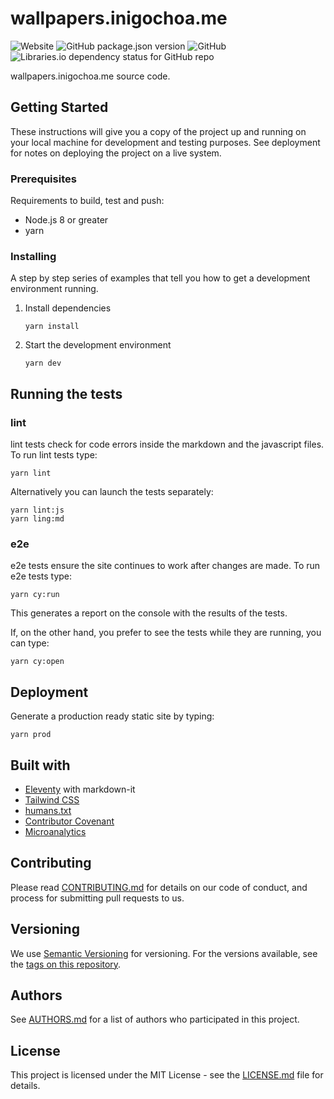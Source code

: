 # wallpapers.inigochoa.me

![Website](https://img.shields.io/website?label=wallpapers.inigochoa.me&style=flat-square&url=https%3A%2F%2Fwallpapers.inigochoa.me%2F)
![GitHub package.json version](https://img.shields.io/github/package-json/v/inigochoa/wallpaper-gallery?style=flat-square)
![GitHub](https://img.shields.io/github/license/inigochoa/wallpaper-gallery?style=flat-square)
![Libraries.io dependency status for GitHub repo](https://img.shields.io/librariesio/github/inigochoa/wallpaper-gallery?style=flat-square)

wallpapers.inigochoa.me source code.

## Getting Started

These instructions will give you a copy of the project up and running on your
local machine for development and testing purposes. See deployment for notes on
deploying the project on a live system.

### Prerequisites

Requirements to build, test and push:

- Node.js 8 or greater
- yarn

### Installing

A step by step series of examples that tell you how to get a development
environment running.

1. Install dependencies

    ```console
    yarn install
    ```

2. Start the development environment

    ```console
    yarn dev
    ```

## Running the tests

### lint

lint tests check for code errors inside the markdown and the javascript files.
To run lint tests type:

```console
yarn lint
```

Alternatively you can launch the tests separately:

```console
yarn lint:js
yarn ling:md
```

### e2e

e2e tests ensure the site continues to work after changes are made.
To run e2e tests type:

```console
yarn cy:run
```

This generates a report on the console with the results of the tests.

If, on the other hand, you prefer to see the tests while they are running, you
can type:

```console
yarn cy:open
```

## Deployment

Generate a production ready static site by typing:

```console
yarn prod
```

## Built with

- [Eleventy] with markdown-it
- [Tailwind CSS]
- [humans.txt]
- [Contributor Covenant]
- [Microanalytics]

## Contributing

Please read [CONTRIBUTING.md] for details on our code of conduct, and process
for submitting pull requests to us.

## Versioning

We use [Semantic Versioning] for versioning. For the versions available, see the
[tags on this repository].

## Authors

See [AUTHORS.md] for a list of authors who participated in this project.

## License

This project is licensed under the MIT License - see the [LICENSE.md] file for
details.

[CONTRIBUTING.md]: https://github.com/inigochoa/wallpaper-gallery/blob/main/CONTRIBUTING.md
[Semantic Versioning]: http://semver.org/
[tags on this repository]: https://github.com/inigochoa/wallpaper-gallery/tags
[AUTHORS.md]: https://github.com/inigochoa/wallpaper-gallery/blob/main/AUTHORS.md
[LICENSE.md]: https://github.com/inigochoa/wallpaper-gallery/blob/main/LICENSE.md
[Eleventy]: https://www.11ty.dev/
[Tailwind CSS]: https://tailwindcss.com/
[humans.txt]: https://humanstxt.org/
[Contributor Covenant]: https://www.contributor-covenant.org/
[Microanalytics]: https://microanalytics.io/
